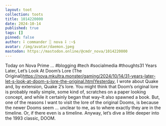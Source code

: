 ```yaml
---
layout: toot
collection: toots
title: 1014220000
date: 2024-10-14
published: true
tags: []
pinned: false
author: ⸸ commander ░ nova ⸸ :~$
avatar: /img/avatar/daemon.jpeg
mastodon: https://mastodon.online/@cmdr_nova/1014220000
---
```


Today on Nova Prime ... #blogging #tech #socialmedia #thoughts31 Years Later, Let’s Look At Doom’s Lore (The Original)https://nova.mkultra.monster/gaming/2024/10/14/31-years-later-let-s-look-at-doom-s-lore-the-original.htmlYesterday, I wrote about Quake and, by extension, Quake 2’s lore. You might think that Doom’s original lore is probably really simple, some kind of, scratches on a paper looking concept, and while it certainly began that way–It also spawned a book. But, one of the reasons I want to visit the lore of the original Dooms, is because the newer Dooms seem … unclear to me, as to where exactly they are in the timeline. Or, if there even is a timeline. Anyway, let’s dive a little deeper into the 1993 classic, DOOM.
